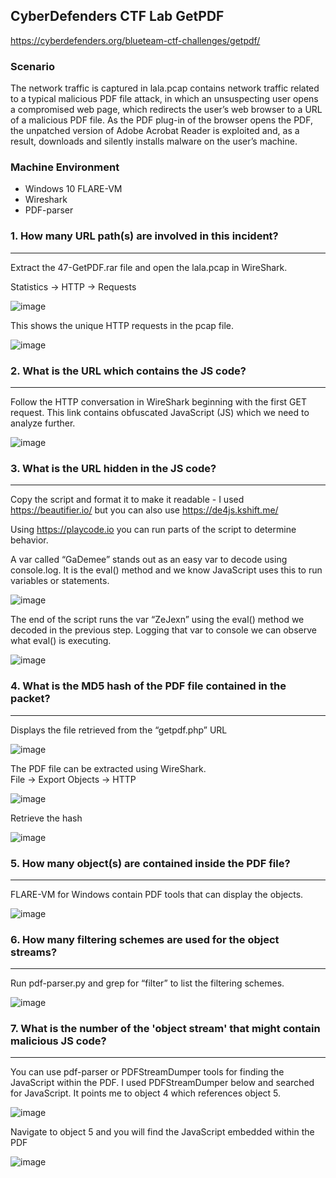 CyberDefenders CTF Lab GetPDF
---

https://cyberdefenders.org/blueteam-ctf-challenges/getpdf/

### Scenario
  
  The network traffic is captured in lala.pcap contains network traffic related to a typical malicious PDF file attack, in which an unsuspecting user opens a compromised web page, which redirects the user’s web browser to a URL of a malicious PDF file. As the PDF plug-in of the browser opens the PDF, the unpatched version of Adobe Acrobat Reader is exploited and, as a result, downloads and silently installs malware on the user’s machine.

### Machine Environment 
- Windows 10 FLARE-VM
- Wireshark
- PDF-parser
	
	
### 1.  How many URL path(s) are involved in this incident? 
---
Extract the 47-GetPDF.rar file and open the lala.pcap in WireShark.

Statistics -> HTTP -> Requests

![image](https://github.com/user-attachments/assets/79b96b47-26a3-471d-bc7a-3dd92e9750a1)



This shows the unique HTTP requests in the pcap file.  

![image](https://github.com/user-attachments/assets/c5e00f27-d3af-42af-8f2b-efd09fb54e25)



### 2.  What is the URL which contains the JS code?
---

Follow the HTTP conversation in WireShark beginning with the first GET request.  This link contains obfuscated JavaScript (JS) which we need to analyze further.

![image](https://github.com/user-attachments/assets/8a4eb14a-1c18-4d52-903e-73d355ef24bd)


### 3.  What is the URL hidden in the JS code?
---

Copy the script and format it to make it readable - I used https://beautifier.io/ but you can also use https://de4js.kshift.me/

Using https://playcode.io you can run parts of the script to determine behavior.  

A var called “GaDemee” stands out as an easy var to decode using console.log.  It is the eval() method and we know JavaScript uses this to run variables or statements.

![image](https://github.com/user-attachments/assets/c1e33381-432c-492a-8a3d-af0fbf420771)


The end of the script runs the var “ZeJexn” using the eval() method we decoded in the previous step.  Logging that var to console we can observe what eval() is executing. 

![image](https://github.com/user-attachments/assets/3e04e66e-173f-4a9d-9c72-e1c270e5224b)



### 4.  What is the MD5 hash of the PDF file contained in the packet?
---

Displays the file retrieved from the “getpdf.php” URL

![image](https://github.com/user-attachments/assets/e224bad6-0685-4468-a859-825fdff70cb9)


The PDF file can be extracted using WireShark.  
File -> Export Objects -> HTTP

![image](https://github.com/user-attachments/assets/dc5e97d2-15b9-45dd-b76a-e15f7393400a)


Retrieve the hash

![image](https://github.com/user-attachments/assets/2548083f-0251-4c5c-9cc2-3a6f62bcded2)


### 5.  How many object(s) are contained inside the PDF file?
---

FLARE-VM for Windows contain PDF tools that can display the objects. 

 ![image](https://github.com/user-attachments/assets/a80d0e17-5df5-4b59-8999-871482f22d92)


### 6.  How many filtering schemes are used for the object streams?
---

Run pdf-parser.py and grep for “filter” to list the filtering schemes.

![image](https://github.com/user-attachments/assets/032d31e6-8073-4f2d-ac71-4037feb1b4c9)


### 7.  What is the number of the 'object stream' that might contain malicious JS code?
---

You can use pdf-parser or PDFStreamDumper tools for finding the JavaScript within the PDF.
I used PDFStreamDumper below and searched for JavaScript.  It points me to object 4 which references object 5.

![image](https://github.com/user-attachments/assets/6db0d93c-892d-4642-85e4-5067eab309d5)

Navigate to object 5 and you will find the JavaScript embedded within the PDF

![image](https://github.com/user-attachments/assets/5751d705-caa2-4560-9509-15656ad2f6be)



